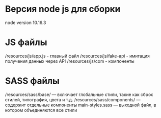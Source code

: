 # Версия node js для сборки
node version 10.16.3

# JS файлы
/resources/js/app.js - главный файл
/resources/js/fake-api - имитация получения данных через API
/resources/js/com - компоненты


# SASS файлы
/resources/sass/base/ — включает глобальные стили, такие как сброс стилей, типография, цвета и т.д.
/resources/sass/components/ — содержит отдельные компоненты
main-styles.sass — выходной файл, в котором объединяются все стили

